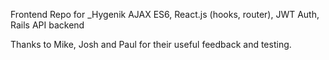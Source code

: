 Frontend Repo for  _Hygenik
AJAX ES6, React.js (hooks, router), JWT Auth, Rails API backend

Thanks to Mike, Josh and Paul for their useful feedback and testing. 
